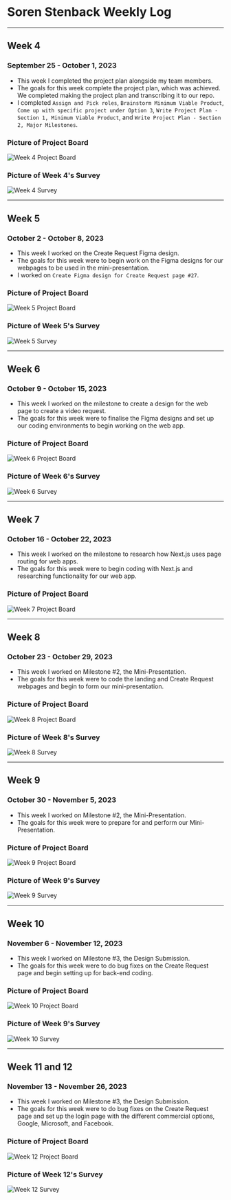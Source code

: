 # Soren Stenback Weekly Log

---

## Week 4

### September 25 - October 1, 2023

- This week I completed the project plan alongside my team members.
- The goals for this week complete the project plan, which was achieved. We completed making the project plan and transcribing it to our repo.
- I completed `Assign and Pick roles`, `Brainstorm Minimum Viable Product`, `Come up with specific project under Option 3`, `Write Project Plan - Section 1, Minimum Viable Product`, and `Write Project Plan - Section 2, Major Milestones`. 

### Picture of Project Board

![Week 4 Project Board](img/soren-stenback/Week4-ProjectBoard-ID4.png)

### Picture of Week 4's Survey

![Week 4 Survey](img/soren-stenback/Week4-Survey-ID4.png)

---

## Week 5

### October 2 - October 8, 2023

- This week I worked on the Create Request Figma design.
- The goals for this week were to begin work on the Figma designs for our webpages to be used in the mini-presentation.
- I worked on `Create Figma design for Create Request page #27`. 

### Picture of Project Board

![Week 5 Project Board](img/soren-stenback/Week5-ProjectBoard-ID4.png)

### Picture of Week 5's Survey

![Week 5 Survey](img/soren-stenback/Week5-Survey-ID4.png)

---

## Week 6

### October 9 - October 15, 2023

- This week I worked on the milestone to create a design for the web page to create a video request.
- The goals for this week were to finalise the Figma designs and set up our coding environments to begin working on the web app.

### Picture of Project Board

![Week 6 Project Board](img/soren-stenback/Week6-ProjectBoard-ID4.png)

### Picture of Week 6's Survey

![Week 6 Survey](img/soren-stenback/Week6-Survey-ID4.png)

---

## Week 7

### October 16 - October 22, 2023

- This week I worked on the milestone to research how Next.js uses page routing for web apps.
- The goals for this week were to begin coding with Next.js and researching functionality for our web app.

### Picture of Project Board

![Week 7 Project Board](img/soren-stenback/Week7-ProjectBoard-ID4.png)

---

## Week 8

### October 23 - October 29, 2023

- This week I worked on Milestone #2, the Mini-Presentation.
- The goals for this week were to code the landing and Create Request webpages and begin to form our mini-presentation.

### Picture of Project Board

![Week 8 Project Board](img/soren-stenback/Week8-ProjectBoard-ID4.png)

### Picture of Week 8's Survey

![Week 8 Survey](img/soren-stenback/Week8-Survey-ID4.png)

---

## Week 9

### October 30 - November 5, 2023

- This week I worked on Milestone #2, the Mini-Presentation.
- The goals for this week were to prepare for and perform our Mini-Presentation.

### Picture of Project Board

![Week 9 Project Board](img/soren-stenback/Week9-ProjectBoard-ID4.png)

### Picture of Week 9's Survey

![Week 9 Survey](img/soren-stenback/Week9-Survey-ID4.png)

---

## Week 10

### November 6 - November 12, 2023

- This week I worked on Milestone #3, the Design Submission.
- The goals for this week were to do bug fixes on the Create Request page and begin setting up for back-end coding.

### Picture of Project Board

![Week 10 Project Board](img/soren-stenback/Week10-ProjectBoard-ID4.png)

### Picture of Week 9's Survey

![Week 10 Survey](img/soren-stenback/Week10-Survey-ID4.png)

---

## Week 11 and 12

### November 13 - November 26, 2023

- This week I worked on Milestone #3, the Design Submission.
- The goals for this week were to do bug fixes on the Create Request page and set up the login page with the different commercial options, Google, Microsoft, and Facebook.

### Picture of Project Board

![Week 12 Project Board](img/soren-stenback/Week12-ProjectBoard-ID4.png)

### Picture of Week 12's Survey

![Week 12 Survey](img/soren-stenback/Week12-Survey-ID4.png)

